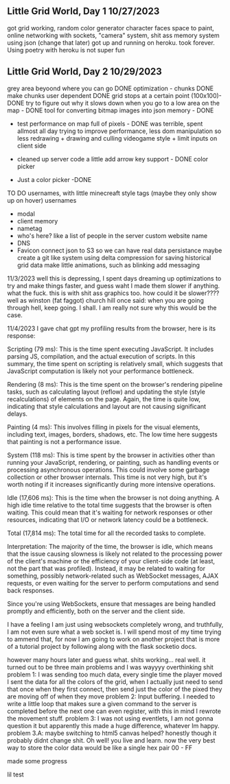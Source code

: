 ## Little Grid World, Day 1 10/27/2023
got grid working, random color generator character faces 
space to paint, online networking with sockets, "camera"
system, shit ass memory system using json (change that later)
got up and running on heroku. took forever. Using poetry with 
heroku is not super fun 

## Little Grid World, Day 2 10/29/2023
grey area beyoond where you can go DONE
optimization - chunks DONE
make chunks user dependent DONE
grid stops at a certain point (100x100)- DONE
try to figure out why it slows down when you 
go to a low area on the map - DONE
tool for converting bitmap images into json memory - DONE 
- test performance on map full of pixels - DONE
was terrible, spent allmost all day trying to improve 
performance, less dom manipulation so less redrawing + drawing 
and culling videogame style + limit inputs on client side
+ cleaned up server code a little
add arrow key support - DONE
color picker
 - Just a color picker -DONE

TO DO 
usernames, with little minecreaft style tags (maybe they only show up on hover) 
usernames 
 - modal 
 - client memory
 - nametag 
 - who's here? like a list of people in the server
custom website name
 - DNS 
 - Favicon 
 connect json to S3 so we can have real data persistance
maybe create a git like system using delta compression for saving 
historical grid data 
make little animations, such as blinking
add messaging

11/3/2023
well this is depressing, I spent days dreaming up optimizations to try and make things faster, and guess waht
I made them slower if anything. what the fuck. this is with shit ass graphics too. how could it be slower????
well as winston (fat faggot) church hill once said: when you are going through hell, keep going. I shall. 
I am really not sure why this would be the case.

11/4/2023
I gave chat gpt my profiling results from the browser, here is its response:

Scripting (79 ms): This is the time spent executing JavaScript. It includes parsing JS, compilation, and the actual execution of scripts. In this summary, the time spent on scripting is relatively small, which suggests that JavaScript computation is likely not your performance bottleneck.

Rendering (8 ms): This is the time spent on the browser's rendering pipeline tasks, such as calculating layout (reflow) and updating the style (style recalculations) of elements on the page. Again, the time is quite low, indicating that style calculations and layout are not causing significant delays.

Painting (4 ms): This involves filling in pixels for the visual elements, including text, images, borders, shadows, etc. The low time here suggests that painting is not a performance issue.

System (118 ms): This is time spent by the browser in activities other than running your JavaScript, rendering, or painting, such as handling events or processing asynchronous operations. This could involve some garbage collection or other browser internals. This time is not very high, but it's worth noting if it increases significantly during more intensive operations.

Idle (17,606 ms): This is the time when the browser is not doing anything. A high idle time relative to the total time suggests that the browser is often waiting. This could mean that it's waiting for network responses or other resources, indicating that I/O or network latency could be a bottleneck.

Total (17,814 ms): The total time for all the recorded tasks to complete.

Interpretation:
The majority of the time, the browser is idle, which means that the issue causing slowness is likely not related to the processing power of the client's machine or the efficiency of your client-side code (at least, not the part that was profiled). Instead, it may be related to waiting for something, possibly network-related such as WebSocket messages, AJAX requests, or even waiting for the server to perform computations and send back responses.

Since you're using WebSockets, ensure that messages are being handled promptly and efficiently, both on the server and the client side.

I have a feeling I am just using websockets completely wrong, and truthfully, I am not even sure what a web socket is. I will spend most of my time trying to ammend that, for now I am going to work on another project that is more of a tutorial project by following along with the flask socketio docs. 

however many hours later and guess what. shits working... real well. it turned out to be three main problems and I was wayyyy overthinking shit
problem 1: I was sending too much data, every single time the player moved I sent the data for all the colors of the grid, when I actually just need to send that once when they first connect, then send just the color of the pixed they are moving off of when they move
problem 2: Input buffering. I needed to write a little loop that makes sure a given command to the server is completed before the next one can even register, with this in mind I rewrote the movement stuff. 
problem 3: I was not using eventlets, I am not gonna question it but apparently this made a huge difference, whatever Im happy. 
problem 3.A: maybe switching to html5 canvas helped? honestly though it probably didnt change shit. Oh well! you live and learn. now the very best way to store the color data would be like a single hex pair 00 - FF

made some progress

lil test

